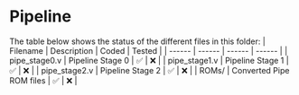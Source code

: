 # Pipeline
The table below shows the status of the different files in this folder:
| Filename | Description | Coded | Tested |
| ------ | ------ | ------ | ------ |
| pipe_stage0.v | Pipeline Stage 0 | ✅ | ❌ |
| pipe_stage1.v | Pipeline Stage 1 | ✅ | ❌ |
| pipe_stage2.v | Pipeline Stage 2 | ✅ | ❌ |
| ROMs/ | Converted Pipe ROM files | ✅ | ❌ |